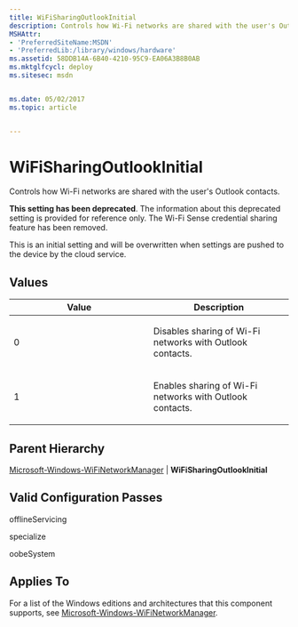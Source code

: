 ```yaml
---
title: WiFiSharingOutlookInitial
description: Controls how Wi-Fi networks are shared with the user's Outlook contacts.
MSHAttr:
- 'PreferredSiteName:MSDN'
- 'PreferredLib:/library/windows/hardware'
ms.assetid: 58DDB14A-6B40-4210-95C9-EA06A3B8B0AB
ms.mktglfcycl: deploy
ms.sitesec: msdn


ms.date: 05/02/2017
ms.topic: article


---
```


# WiFiSharingOutlookInitial


Controls how Wi-Fi networks are shared with the user's Outlook contacts.

**This setting has been deprecated**. The information about this deprecated setting is provided for reference only. The Wi-Fi Sense credential sharing feature has been removed.

This is an initial setting and will be overwritten when settings are pushed to the device by the cloud service.

## Values


<table>
<colgroup>
<col width="50%" />
<col width="50%" />
</colgroup>
<thead>
<tr class="header">
<th>Value</th>
<th>Description</th>
</tr>
</thead>
<tbody>
<tr class="odd">
<td><p>0</p></td>
<td><p>Disables sharing of Wi-Fi networks with Outlook contacts.</p></td>
</tr>
<tr class="even">
<td><p>1</p></td>
<td><p>Enables sharing of Wi-Fi networks with Outlook contacts.</p></td>
</tr>
</tbody>
</table>

 

## Parent Hierarchy


[Microsoft-Windows-WiFiNetworkManager](microsoft-windows-wifinetworkmanager.md) | **WiFiSharingOutlookInitial**

## Valid Configuration Passes


offlineServicing

specialize

oobeSystem

## Applies To

For a list of the Windows editions and architectures that this component supports, see [Microsoft-Windows-WiFiNetworkManager](microsoft-windows-wifinetworkmanager.md).

 

 






